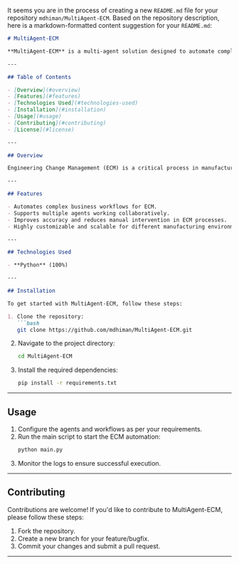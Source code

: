 It seems you are in the process of creating a new `README.md` file for your repository `mdhiman/MultiAgent-ECM`. Based on the repository description, here is a markdown-formatted content suggestion for your `README.md`:

```markdown
# MultiAgent-ECM

**MultiAgent-ECM** is a multi-agent solution designed to automate complex business flows used for Engineer Change Management (ECM) in manufacturing companies.

---

## Table of Contents

- [Overview](#overview)
- [Features](#features)
- [Technologies Used](#technologies-used)
- [Installation](#installation)
- [Usage](#usage)
- [Contributing](#contributing)
- [License](#license)

---

## Overview

Engineering Change Management (ECM) is a critical process in manufacturing that ensures changes to products or processes are implemented efficiently and accurately. MultiAgent-ECM leverages multi-agent systems to streamline this process, reducing manual effort and improving overall efficiency. 

---

## Features

- Automates complex business workflows for ECM.
- Supports multiple agents working collaboratively.
- Improves accuracy and reduces manual intervention in ECM processes.
- Highly customizable and scalable for different manufacturing environments.

---

## Technologies Used

- **Python** (100%)

---

## Installation

To get started with MultiAgent-ECM, follow these steps:

1. Clone the repository:
   ```bash
   git clone https://github.com/mdhiman/MultiAgent-ECM.git
   ```
2. Navigate to the project directory:
   ```bash
   cd MultiAgent-ECM
   ```
3. Install the required dependencies:
   ```bash
   pip install -r requirements.txt
   ```

---

## Usage

1. Configure the agents and workflows as per your requirements.
2. Run the main script to start the ECM automation:
   ```bash
   python main.py
   ```
3. Monitor the logs to ensure successful execution.

---

## Contributing

Contributions are welcome! If you'd like to contribute to MultiAgent-ECM, please follow these steps:

1. Fork the repository.
2. Create a new branch for your feature/bugfix.
3. Commit your changes and submit a pull request.

---
